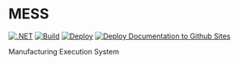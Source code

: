 # MESS

[![.NET](https://github.com/SensitTechnologies/MESS/actions/workflows/dotnet.yml/badge.svg)](https://github.com/SensitTechnologies/MESS/actions/workflows/dotnet.yml)
[![Build](https://github.com/SensitTechnologies/MESS/actions/workflows/build.yml/badge.svg)](https://github.com/SensitTechnologies/MESS/actions/workflows/build.yml)
[![Deploy](https://github.com/SensitTechnologies/MESS/actions/workflows/deploy.yml/badge.svg)](https://github.com/SensitTechnologies/MESS/actions/workflows/deploy.yml)
[![Deploy Documentation to Github Sites](https://github.com/SensitTechnologies/MESS/actions/workflows/Deploy_Documentation.yml/badge.svg)](https://github.com/SensitTechnologies/MESS/actions/workflows/Deploy_Documentation.yml)

Manufacturing Execution System
